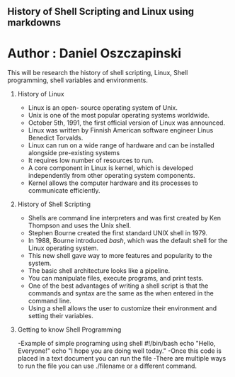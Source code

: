 ## History of Shell Scripting and Linux using markdowns
# Author : Daniel Oszczapinski
 This will be research the history of shell scripting, Linux, Shell programming, shell variables and environments.

1. History of Linux
    - Linux is an open- source operating system of Unix.
    - Unix is one of the most popular operating systems worldwide.  
    - October 5th, 1991, the first official version of Linux was announced.
    - Linux was written by Finnish American software engineer Linus Benedict Torvalds.
    - Linux can run on a wide range of hardware and can be installed alongside pre-existing systems
    - It requires low number of resources to run. 
    - A core component in Linux is kernel, which is developed independently from other operating system components.
    - Kernel allows the computer hardware and its processes to communicate efficiently. 

2. History of Shell Scripting
    - Shells are command line interpreters and was first created by Ken Thompson and uses the Unix shell.
    - Stephen Bourne created the first standard UNIX shell in 1979.
    - In 1988, Bourne introduced *bash*, which was the default shell for the Linux operating system.
    - This new shell gave way to more features and popularity to the system. 
    - The basic shell architecture looks like a pipeline.
    - You can manipulate files, execute programs, and print tests.
    - One of the best advantages of writing a shell script is that the commands and syntax are the same as the when entered in the command line.
    - Using a shell allows the user to customize their environment and setting their variables. 
    
3. Getting to know Shell Programming

    -Example of simple programing using shell
    #!/bin/bash
    echo "Hello, Everyone!"
    echo "I hope you are doing well today."
    -Once this code is placed in a text document you can run the file
    -There are multiple ways to run the file you can use ./filename or a different command.